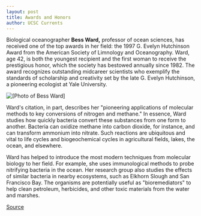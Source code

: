 ```yaml
---
layout: post
title: Awards and Honors
author: UCSC Currents
---
```


Biological oceanographer **Bess Ward,** professor of ocean sciences, has received one of the top awards in her field: the 1997 G. Evelyn Hutchinson Award from the American Society of Limnology and Oceanography. Ward, age 42, is both the youngest recipient and the first woman to receive the prestigious honor, which the society has bestowed annually since 1982. The award recognizes outstanding midcareer scientists who exemplify the standards of scholarship and creativity set by the late G. Evelyn Hutchinson, a pioneering ecologist at Yale University.

![\[Photo of Bess Ward\]][2]

Ward's citation, in part, describes her "pioneering applications of molecular methods to key conversions of nitrogen and methane." In essence, Ward studies how quickly bacteria convert these substances from one form to another. Bacteria can oxidize methane into carbon dioxide, for instance, and can transform ammonium into nitrate. Such reactions are ubiquitous and vital to life cycles and biogeochemical cycles in agricultural fields, lakes, the ocean, and elsewhere.

Ward has helped to introduce the most modern techniques from molecular biology to her field. For example, she uses immunological methods to probe nitrifying bacteria in the ocean. Her research group also studies the effects of similar bacteria in nearby ecosystems, such as Elkhorn Slough and San Francisco Bay. The organisms are potentially useful as "bioremediators" to help clean petroleum, herbicides, and other toxic materials from the water and marshes.

[2]: http://www1.ucsc.edu/oncampus/art/bess_ward.gif

[Source](http://www1.ucsc.edu/oncampus/currents/97-03-17/awards.htm "Permalink to Awards and Honors: 03-17-97")
